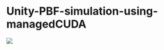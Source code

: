 # Unity-PBF-simulation-using-managedCUDA

[![](http://img.youtube.com/vi/BKb2tbH2CSA/0.jpg)](https://www.youtube.com/watch?v=BKb2tbH2CSA)
